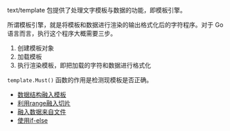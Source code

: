 
text/template 包提供了处理文字模板与数据的功能，即模板引擎。

所谓模板引擎，就是将模板和数据进行渲染的输出格式化后的字符程序。对于 Go 语言而言，执行这个程序大概需要三步。
1. 创建模板对象
2. 加载模板
3. 执行渲染模板，即把加载的字符和数据进行格式化

`template.Must()` 函数的作用是检测现模板是否正确。


* [数据结构融入模板](10/parse_struct.go)
* [利用range融入切片](10/parse_range.go)
* [融入数据来自文件](10/parse_files.go)
* [使用if-else](10/parse_if.go)
